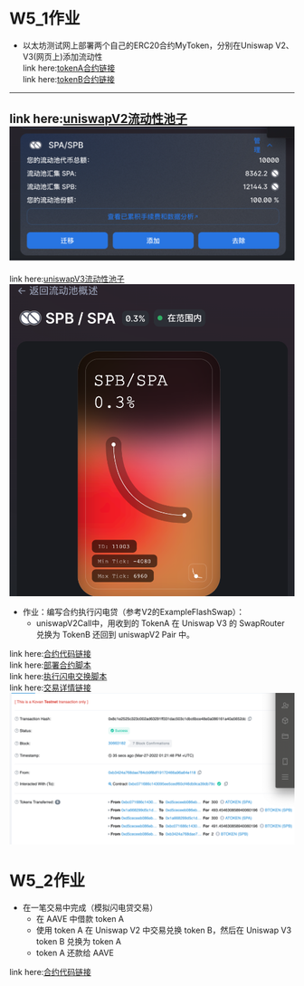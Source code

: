 # W5_1作业
* 以太坊测试网上部署两个自己的ERC20合约MyToken，分别在Uniswap V2、V3(网页上)添加流动性  
link here:[tokenA合约链接](./project/contracts/MytokenA.sol)  
link here:[tokenB合约链接](./project/contracts/MytokenB.sol)  
---  
link here:[uniswapV2流动性池子](https://app.uniswap.org/#/pool/v2?chain=kovan)  
![uniswapV2流动性池子](./images/v2pool.png)
---  
link here:[uniswapV3流动性池子](https://app.uniswap.org/#/pool/11003?chain=kovan)  
![uniswapV3流动性池子](./images/v3pool.png)


* 作业：编写合约执行闪电贷（参考V2的ExampleFlashSwap）：
   * uniswapV2Call中，用收到的 TokenA 在 Uniswap V3 的 SwapRouter 兑换为 TokenB 还回到 uniswapV2 Pair 中。 

link here:[合约代码链接](./project/contracts/flashSwap.sol)  
link here:[部署合约脚本](./project/scripts/deploy_myFlashSwap.js)  
link here:[执行闪电交换脚本](./project/scripts/run_flashswap.js)  
link here:[交易详情链接](https://kovan.etherscan.io/tx/0x8c1e2525c323c002ad63291ff331dac503c1dbc6bce48e0a086161a40a5652dc)
![交易详情](./images/flashswap.png)
   
# W5_2作业
* 在一笔交易中完成（模拟闪电贷交易）
   * 在 AAVE 中借款 token A
   * 使用 token A 在 Uniswap V2 中交易兑换 token B，然后在 Uniswap V3 token B 兑换为 token A
   * token A 还款给 AAVE

link here:[合约代码链接](./project/contracts/aave.sol)